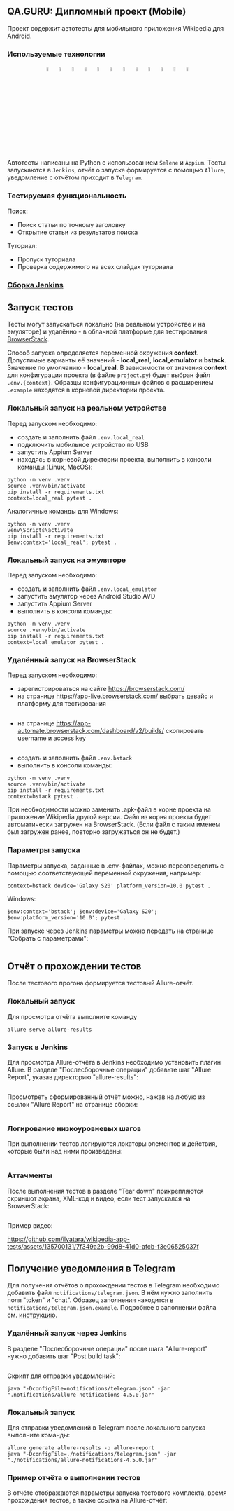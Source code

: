 ## QA.GURU: Дипломный проект (Mobile)

Проект содержит автотесты для мобильного приложения Wikipedia для Android.

### Используемые технологии

<p align="center">
  <code><img width="5%" title="Python" src="images/logos/python.png"></code>
  <code><img width="5%" title="Pytest" src="images/logos/pytest.png"></code>
  <code><img width="5%" title="Requests" src="images/logos/requests.png"></code>
  <code><img width="5%" title="Appium" src="images/logos/appium.png"></code>
  <code><img width="5%" title="Selene" src="images/logos/selene.png"></code>
  <code><img width="5%" title="Selenium" src="images/logos/selenium.png"></code>
  <code><img width="5%" title="BrowserStack" src="images/logos/browserstack.png"></code>
  <code><img width="5%" title="Pycharm" src="images/logos/pycharm.png"></code>
  <code><img width="5%" title="GitHub" src="images/logos/github.png"></code>
  <code><img width="5%" title="Jenkins" src="images/logos/jenkins.png"></code>
  <code><img width="5%" title="Allure Report" src="images/logos/allure_report.png"></code>
  <code><img width="5%" title="Telegram" src="images/logos/tg.png"></code>
</p>

Автотесты написаны на Python с использованием <code>Selene</code> и <code>Appium</code>. Тесты запускаются в <code>Jenkins</code>, отчёт о запуске формируется с помощью <code>Allure</code>, уведомление с отчётом приходит в <code>Telegram</code>.

### Тестируемая функциональность

Поиск:

- Поиск статьи по точному заголовку
- Открытие статьи из результатов поиска

Туториал:

- Пропуск туториала
- Проверка содержимого на всех слайдах туториала

### <a href="https://jenkins.autotests.cloud/job/ilyatara-diploma_mobile/">Сборка Jenkins</a>



## Запуск тестов

Тесты могут запускаться локально (на реальном устройстве и на эмуляторе) и удалённо - в облачной платформе для тестирования <a href="https://browserstack.com">BrowserStack</a>.

Способ запуска определяется переменной окружения **context**. Допустимые варианты её значений - **local_real**, **local_emulator** и **bstack**. Значение по умолчанию - **local_real**. В зависимости от значения **context** для конфигурации проекта (в файле <code>project.py</code>) будет выбран файл <code>.env.{context}</code>. Образцы конфигурационных файлов с расширением <code>.example</code> находятся в корневой директории проекта.

### Локальный запуск на реальном устройстве

Перед запуском необходимо:
- создать и заполнить файл <code>.env.local_real</code>
- подключить мобильное устройство по USB
- запустить Appium Server
- находясь в корневой директории проекта, выполнить в консоли команды (Linux, MacOS):

```
python -m venv .venv
source .venv/bin/activate
pip install -r requirements.txt
context=local_real pytest .
```

Аналогичные команды для Windows:

```
python -m venv .venv
venv\Scripts\activate
pip install -r requirements.txt
$env:context='local_real'; pytest .
```

### Локальный запуск на эмуляторе

Перед запуском необходимо:
- создать и заполнить файл <code>.env.local_emulator</code>
- запустить эмулятор через Android Studio AVD
- запустить Appium Server
- выполнить в консоли команды:

```
python -m venv .venv
source .venv/bin/activate
pip install -r requirements.txt
context=local_emulator pytest .
```

### Удалённый запуск на BrowserStack

Перед запуском необходимо:
- зарегистрироваться на сайте https://browserstack.com/
- на странице https://app-live.browserstack.com/ выбрать девайс и платформу для тестирования

<img src="images/screenshots/bstack_devices.jpg" alt=""/>

- на странице https://app-automate.browserstack.com/dashboard/v2/builds/ скопировать username и access key

<img src="images/screenshots/bstack_credentials.jpg" alt=""/>

- создать и заполнить файл <code>.env.bstack</code>
- выполнить в консоли команды:

```
python -m venv .venv
source .venv/bin/activate
pip install -r requirements.txt
context=bstack pytest .
```

При необходимости можно заменить .apk-файл в корне проекта на приложение Wikipedia другой версии. Файл из корня проекта будет автоматически загружен на BrowserStack. (Если файл с таким именем был загружен ранее, повторно загружаться он не будет.)

### Параметры запуска

Параметры запуска, заданные в .env-файлах, можно переопределить с помощью соответствующей переменной окружения, например:

```
context=bstack device='Galaxy S20' platform_version=10.0 pytest .
```

Windows:

```
$env:context='bstack'; $env:device='Galaxy S20'; $env:platform_version='10.0'; pytest .
```

При запуске через Jenkins параметры можно передать на странице "Собрать с параметрами":

<img src="images/screenshots/jenkins_parametrized_build.jpg" alt=""/>



## Отчёт о прохождении тестов

После тестового прогона формируется тестовый Allure-отчёт.

### Локальный запуск

Для просмотра отчёта выполните команду

```
allure serve allure-results
```

### Запуск в Jenkins

Для просмотра Allure-отчёта в Jenkins необходимо установить плагин Allure. В разделе "Послесборочные операции" добавьте шаг "Allure Report", указав директорию "allure-results":

<img src="images/screenshots/jenkins_configuration_allure.jpg" alt=""/>

Просмотреть сформированный отчёт можно, нажав на любую из ссылок "Allure Report" на странице сборки:

<img src="images/screenshots/jenkins_allure_report.jpg" alt=""/>

### Логирование низкоуровневых шагов

При выполнении тестов логируются локаторы элементов и действия, которые были над ними произведены:

<img src="images/screenshots/allure_low_level_logging.jpg" alt=""/>

### Аттачменты

После выполнения тестов в разделе "Tear down" прикрепляются скриншот экрана, XML-код и видео, если тест запускался на BrowserStack:

<img src="images/screenshots/allure_attachments.jpg" alt=""/>

Пример видео:

https://github.com/ilyatara/wikipedia-app-tests/assets/135700131/7f349a2b-99d8-41d0-afcb-f3e06525037f



## Получение уведомления в Telegram

Для получения отчётов о прохождении тестов в Telegram необходимо добавить файл <code>notifications/telegram.json</code>. В нём нужно  заполнить поля "token" и "chat". Образец заполнения находится в <code>notifications/telegram.json.example</code>. Подробнее о заполнении файла см. <a href="https://github.com/qa-guru/knowledge-base/wiki/11.-%D0%A2%D0%B5%D0%BB%D0%B5%D0%B3%D1%80%D0%B0%D0%BC-%D0%B1%D0%BE%D1%82.-%D0%9E%D1%82%D0%BF%D1%80%D0%B0%D0%B2%D0%BB%D1%8F%D0%B5%D0%BC-%D1%83%D0%B2%D0%B5%D0%B4%D0%BE%D0%BC%D0%BB%D0%B5%D0%BD%D0%B8%D1%8F-%D0%BE-%D1%80%D0%B5%D0%B7%D1%83%D0%BB%D1%8C%D1%82%D0%B0%D1%82%D0%B0%D1%85-%D0%BF%D1%80%D0%BE%D1%85%D0%BE%D0%B6%D0%B4%D0%B5%D0%BD%D0%B8%D1%8F-%D1%82%D0%B5%D1%81%D1%82%D0%BE%D0%B2">инструкцию</a>.

### Удалённый запуск через Jenkins

В разделе "Послесборочные операции" после шага "Allure-report" нужно добавить шаг "Post build task":

<img src="images/screenshots/jenkins_configuration_notifications.jpg" alt=""/>

Скрипт для отправки уведомлений:

```
java "-DconfigFile=notifications/telegram.json" -jar ".notifications/allure-notifications-4.5.0.jar"
```

### Локальный запуск

Для отправки уведомлений в Telegram после локального запуска выполните команды:

```
allure generate allure-results -o allure-report
java "-DconfigFile=./notifications/telegram.json" -jar "./notifications/allure-notifications-4.5.0.jar"
```

### Пример отчёта о выполнении тестов

В отчёте отображаются параметры запуска тестового комплекта, время прохождения тестов, а также ссылка на Allure-отчёт:

<img src="images/screenshots/telegram_notification.jpg" alt=""/>

